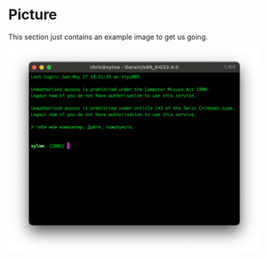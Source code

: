 
# Picture

This section just contains an example image to get us going.

![](img/Terminal-Example.png)